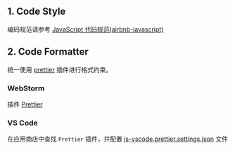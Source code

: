 ## 1. Code Style

编码规范请参考 [JavaScript 代码规范(airbnb-javascript)](https://github.com/airbnb/javascript)

## 2. Code Formatter

统一使用 [prettier](https://prettier.io/) 插件进行格式约束。

### WebStorm
插件 [Prettier](https://plugins.jetbrains.com/plugin/10456-prettier)

### VS Code
在应用商店中查找 `Prettier` 插件，并配置 [js-vscode.prettier.settings.json](JavaScript-vscode.prettier.settings.json) 文件
